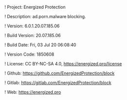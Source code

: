 ! Project: Energized Protection

! Description: ad.porn.malware blocking.

! Version: 6.0.1.20.07.185.06

! Build Version: 20.07.185.06

! Build Date: Fri, 03 Jul 20 06:08:40

! Version Code: 1850608

! License: CC BY-NC-SA 4.0, https://energized.pro/license

! Github: https://github.com/EnergizedProtection/block

! Gitlab: https://gitlab.com/EnergizedProtection/block


! Web: https://energized.pro
